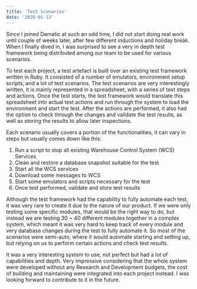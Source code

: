 ```yaml
---
title: 'Test Scenarios'
date: '2020-01-13'
---
```


Since I joined Dematic at such an odd time, I did not start doing real work until couple of weeks later, after few different inductions and holiday break. When I finally dived in, I was surprised to see a very in depth test framework being distributed among our team to be used for various scenarios. 


To test each project, a test artefact is built over an existing test framework written in Ruby. It consisted of a number of emulators, environment setup scripts, and a lot of test scenarios. The test scenarios are very interestingly written, it is mainly represented in a spreadsheet, with a series of test steps and actions. Once the test starts, the test framework would translate this spreadsheet into actual test actions and run through the system to load the environment and start the test. After the actions are performed, it also had the option to check through the changes and validate the test results, as well as storing the results to allow later inspections. 


Each scenario usually covers a portion of the functionalities, it can vary in steps but usually comes down like this:


1. Run a script to stop all existing Warehouse Control System (WCS) Services
2. Clean and restore a database snapshot suitable for the test
3. Start all the WCS services
4. Download some messages to WCS
5. Start some emulators and scripts necessary for the test
6. Once test performed, validate and store test results


Although the test framework had the capability to fully automate each test, it was very rare to create it due to the nature of our product. If we were only testing some specific modules, that would be the right way to do, but instead we are testing 30 ~ 40 different modules together in a complex system, which meant it was very hard to keep track of every module and very database changes during the test to fully automate it. So most of the scenarios were semi-auto, where it would automate starting and setting up, but relying on us to perform certain actions and check test results. 


It was a very interesting system to use, not perfect but had a lot of capabilities and depth. Very impressive considering that the whole system were developed without any Research and Development budgets, the cost of building and maintaining were integrated into each project instead. I was looking forward to contribute to it in the future. 